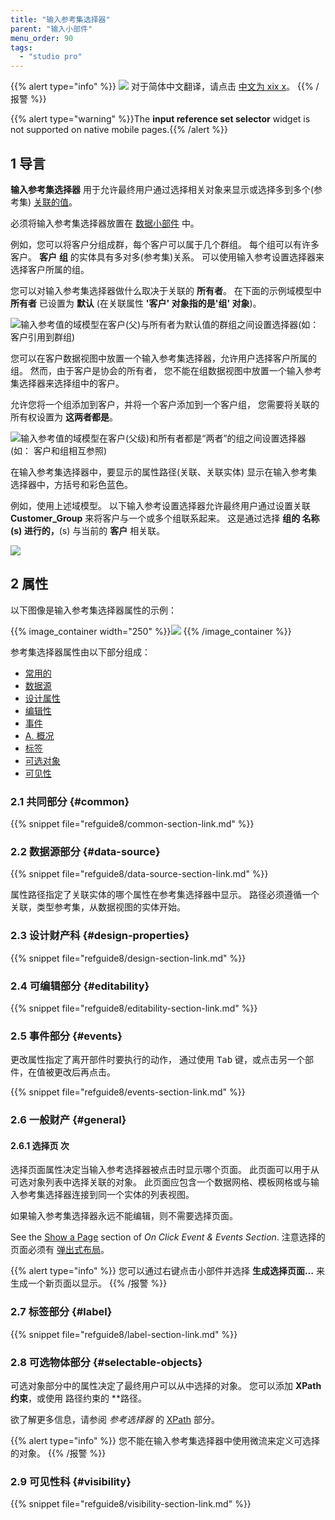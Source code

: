 ```yaml
---
title: "输入参考集选择器"
parent: "输入小部件"
menu_order: 90
tags:
  - "studio pro"
---
```


{{% alert type="info" %}}
<img src="attachments/chinese-translation/china.png" style="display: inline-block; margin: 0" /> 对于简体中文翻译，请点击 [中文为 xix x](https://cdn.mendix.tencent-cloud.com/documentation/refguide8/input-reference-set-selector.pdf)。
{{% /报警 %}}

{{% alert type="warning" %}}The **input reference set selector** widget is not supported on native mobile pages.{{% /alert %}}

## 1 导言

**输入参考集选择器** 用于允许最终用户通过选择相关对象来显示或选择多到多个(参考集) [关联的值](associations)。

必须将输入参考集选择器放置在 [数据小部件](data-widgets) 中。

例如，您可以将客户分组成群，每个客户可以属于几个群组。 每个组可以有许多客户。 **客户** **组** 的实体具有多对多(参考集)关系。 可以使用输入参考设置选择器来选择客户所属的组。

您可以对输入参考集选择器做什么取决于关联的 **所有者**。 在下面的示例域模型中 **所有者** 已设置为 **默认** (在关联属性 **'客户' 对象指的是'组' 对象**)。

![输入参考值的域模型在客户(父)与所有者为默认值的群组之间设置选择器(如： 客户引用到群组)](attachments/input-reference-set-selector/domain-model-owner-default.png)

您可以在客户数据视图中放置一个输入参考集选择器，允许用户选择客户所属的组。 然而，由于客户是协会的所有者， 您不能在组数据视图中放置一个输入参考集选择器来选择组中的客户。

允许您将一个组添加到客户，并将一个客户添加到一个客户组， 您需要将关联的所有权设置为 **这两者都是**。

![输入参考值的域模型在客户(父级)和所有者都是“两者”的组之间设置选择器(如： 客户和组相互参照)](attachments/input-reference-set-selector/domain-model-owner-both.png)

在输入参考集选择器中，要显示的属性路径(关联、关联实体) 显示在输入参考集选择器中，方括号和彩色蓝色。

例如，使用上述域模型。 以下输入参考设置选择器允许最终用户通过设置关联 **Customer_Group** 来将客户与一个或多个组联系起来。 这是通过选择 **组的 **名称**(s) 进行的，**(s) 与当前的 **客户** 相关联。

![](attachments/input-reference-set-selector/input-reference-set-selector.png)

## 2 属性

以下图像是输入参考集选择器属性的示例：

{{% image_container width="250" %}}![](attachments/input-reference-set-selector/input-reference-set-selector-properties.png)
{{% /image_container %}}

参考集选择器属性由以下部分组成：

* [常用的](#common)
* [数据源](#data-source)
* [设计属性](#design-properties)
* [编辑性](#editability)
* [事件](#events)
* [A. 概况](#general)
* [标签](#label)
* [可选对象](#selectable-objects)
* [可见性](#visibility)

### 2.1 共同部分 {#common}

{{% snippet file="refguide8/common-section-link.md" %}}

### 2.2 数据源部分 {#data-source}

{{% snippet file="refguide8/data-source-section-link.md" %}}

属性路径指定了关联实体的哪个属性在参考集选择器中显示。 路径必须遵循一个关联，类型参考集，从数据视图的实体开始。

### 2.3 设计财产科 {#design-properties}

{{% snippet file="refguide8/design-section-link.md" %}}

### 2.4 可编辑部分 {#editability}

{{% snippet file="refguide8/editability-section-link.md" %}}

### 2.5 事件部分 {#events}

更改属性指定了离开部件时要执行的动作， 通过使用 <kbd>Tab</kbd> 键，或点击另一个部件，在值被更改后再点击。

{{% snippet file="refguide8/events-section-link.md" %}}

### 2.6 一般财产 {#general}

#### 2.6.1 选择页 次

选择页面属性决定当输入参考选择器被点击时显示哪个页面。 此页面可以用于从可选对象列表中选择关联的对象。 此页面应包含一个数据网格、模板网格或与输入参考集选择器连接到同一个实体的列表视图。

如果输入参考集选择器永远不能编辑，则不需要选择页面。

See the [Show a Page](on-click-event#show-page) section of *On Click Event & Events Section*. 注意选择的页面必须有 [弹出式布局](layout#layout-type)。

{{% alert type="info" %}}
您可以通过右键点击小部件并选择 **生成选择页面…** 来生成一个新页面以显示。
{{% /报警 %}}

### 2.7 标签部分 {#label}

{{% snippet file="refguide8/label-section-link.md" %}}

### 2.8 可选物体部分 {#selectable-objects}

可选对象部分中的属性决定了最终用户可以从中选择的对象。 您可以添加 **XPath 约束**，或使用</strong> 路径约束的 **路径。</p>

欲了解更多信息，请参阅 *参考选择器* 的 [XPath](reference-selector#xpath-constraints) 部分。

{{% alert type="info" %}}
您不能在输入参考集选择器中使用微流来定义可选择的对象。
{{% /报警 %}}

### 2.9 可见性科 {#visibility}

{{% snippet file="refguide8/visibility-section-link.md" %}}
